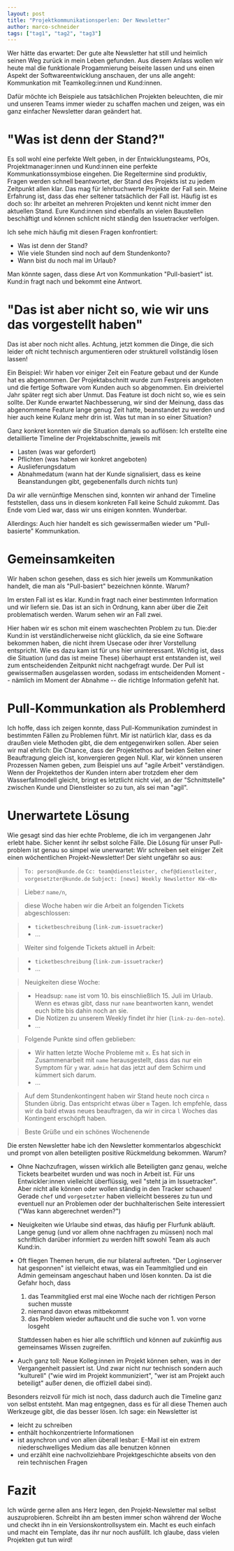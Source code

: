 ```yaml
---
layout: post
title: "Projektkommunikationsperlen: Der Newsletter"
author: marco-schneider
tags: ["tag1", "tag2", "tag3"]
---
```


Wer hätte das erwartet: Der gute alte Newsletter hat still und heimlich seinen
Weg zurück in mein Leben gefunden.  Aus diesem Anlass wollen wir heute mal die
funktionale Progammierung beiseite lassen und uns einen Aspekt der
Softwareentwicklung anschauen, der uns alle angeht: Kommunkation mit
Teamkolleg:innen und Kund:innen.

<!-- more start -->

Dafür möchte ich Beispiele aus tatsächlichen Projekten beleuchten, die mir und
unseren Teams immer wieder zu schaffen machen und zeigen, was ein ganz einfacher
Newsletter daran geändert hat.

# "Was ist denn der Stand?"

Es soll wohl eine perfekte Welt geben, in der Entwicklungsteams, POs,
Projektmanager:innen und Kund:innen eine perfekte Kommunkationssymbiose
eingehen.  Die Regeltermine sind produktiv, Fragen werden schnell beantwortet,
der Stand des Projekts ist zu jedem Zeitpunkt allen klar.  Das mag für
lehrbuchwerte Projekte der Fall sein.  Meine Erfahrung ist, dass das eher
seltener tatsächlich der Fall ist.  Häufig ist es doch so: Ihr arbeitet an
mehreren Projekten und kennt nicht immer den aktuellen Stand.  Eure Kund:innen
sind ebenfalls an vielen Baustellen beschäftigt und können schlicht nicht
ständig den Issuetracker verfolgen.

Ich sehe mich häufig mit diesen Fragen konfrontiert:

- Was ist denn der Stand?
- Wie viele Stunden sind noch auf dem Stundenkonto?
- Wann bist du noch mal im Urlaub?

Man könnte sagen, dass diese Art von Kommunkation "Pull-basiert" ist.  Kund:in
fragt nach und bekommt eine Antwort.

# "Das ist aber nicht so, wie wir uns das vorgestellt haben"

Das ist aber noch nicht alles.  Achtung, jetzt kommen die Dinge, die sich leider
oft nicht technisch argumentieren oder strukturell vollständig lösen lassen!

Ein Beispiel: Wir haben vor einiger Zeit ein Feature gebaut und der Kunde hat es
abgenommen.  Der Projektabschnitt wurde zum Festpreis angeboten und die fertige
Software vom Kunden auch so abgenommen.  Ein dreiviertel Jahr später regt sich
aber Unmut.  Das Feature ist doch nicht so, wie es sein sollte.  Der Kunde
erwartet Nachbesserung, wir sind der Meinung, dass das abgenommene Feature lange
genug Zeit hatte, beanstandet zu werden und hier auch keine Kulanz mehr drin
ist.  Was tut man in so einer Situation?

Ganz konkret konnten wir die Situation damals so auflösen: Ich erstellte eine
detaillierte Timeline der Projektabschnitte, jeweils mit

- Lasten (was war gefordert)
- Pflichten (was haben wir konkret angeboten)
- Auslieferungsdatum
- Abnahmedatum (wann hat der Kunde signalisiert, dass es keine Beanstandungen
  gibt, gegebenenfalls durch nichts tun)

Da wir alle vernünftige Menschen sind, konnten wir anhand der Timeline
feststellen, dass uns in diesem konkreten Fall keine Schuld zukommt.  Das Ende
vom Lied war, dass wir uns einigen konnten.  Wunderbar.

Allerdings: Auch hier handelt es sich gewissermaßen wieder um "Pull-basierte"
Kommunkation.

# Gemeinsamkeiten

Wir haben schon gesehen, dass es sich hier jeweils um Kommunikation handelt, die
man als "Pull-basiert" bezeichnen könnte.  Warum?

Im ersten Fall ist es klar.  Kund:in fragt nach einer bestimmten Information und
wir liefern sie.  Das ist an sich in Ordnung, kann aber über die Zeit
problematisch werden.  Warum sehen wir an Fall zwei.

Hier haben wir es schon mit einem waschechten Problem zu tun.  Die:der Kund:in
ist verständlicherweise nicht glücklich, da sie eine Software bekommen haben,
die nicht ihrem Usecase oder ihrer Vorstellung entspricht.  Wie es dazu kam ist
für uns hier uninteressant.  Wichtig ist, dass die Situation (und das ist meine
These) überhaupt erst entstanden ist, weil zum entscheidenden Zeitpunkt nicht
nachgefragt wurde.  Der Pull ist gewissermaßen ausgelassen worden, sodass im
entscheidenden Moment -- nämlich im Moment der Abnahme -- die richtige
Information gefehlt hat.

# Pull-Kommunkation als Problemherd

Ich hoffe, dass ich zeigen konnte, dass Pull-Kommunikation zumindest in
bestimmten Fällen zu Problemen führt.  Mir ist natürlich klar, dass es da
draußen viele Methoden gibt, die dem entgegenwirken sollen.  Aber seien wir mal
ehrlich: Die Chance, dass der Projektethos auf beiden Seiten einer Beauftragung
gleich ist, konvergieren gegen Null.  Klar, wir können unseren Prozessen Namen
geben, zum Beispiel uns auf "agile Arbeit" verständigen.  Wenn der Projektethos
der Kunden intern aber trotzdem eher dem Wasserfallmodell gleicht, bringt es
letztlicht nicht viel, an der "Schnittstelle" zwischen Kunde und Dienstleister
so zu tun, als sei man "agil".

# Unerwartete Lösung

Wie gesagt sind das hier echte Probleme, die ich im vergangenen Jahr erlebt
habe.  Sicher kennt ihr selbst solche Fälle.  Die Lösung für unser Pull-problem
ist genau so simpel wie unerwartet: Wir schreiben seit einiger Zeit einen
wöchentlichen Projekt-Newsletter!  Der sieht ungefähr so aus:

> `To: person@kunde.de`
> `Cc: team@dienstleister, chef@dienstleiter, vorgesetzter@kunde.de`
> `Subject: [news] Weekly Newsletter KW-<N>`

> Liebe:r `name/n`,

> diese Woche haben wir die Arbeit an folgenden Tickets abgeschlossen:

> - `ticketbeschreibung` (`link-zum-issuetracker`)
> - ...

> Weiter sind folgende Tickets aktuell in Arbeit:

> - `ticketbeschreibung` (`link-zum-issuetracker`)
> - ...

> Neuigkeiten diese Woche:

> - Headsup: `name` ist vom 10. bis einschließlich 15. Juli im Urlaub.  Wenn es
>   etwas gibt, dass nur `name` beantworten kann, wendet euch bitte bis dahin
>   noch an sie.
> - Die Notizen zu unserem Weekly findet ihr hier (`link-zu-den-note`).
> - ...
  
> Folgende Punkte sind offen geblieben:

> - Wir hatten letzte Woche Probleme mit `x`.  Es hat sich in Zusammenarbeit mit
>   `name` herausgestellt, dass das nur ein Symptom für `y` war.  `admin` hat
>   das jetzt auf dem Schirm und kümmert sich darum.
> - ...

> Auf dem Stundenkontingent haben wir Stand heute noch circa `n` Stunden übrig.
> Das entspricht etwas über `m` Tagen.  Ich empfehle, dass wir da bald etwas
> neues beauftragen, da wir in circa `l` Woches das Kontingent erschöpft haben.

> Beste Grüße und ein schönes Wochenende

Die ersten Newsletter habe ich den Newsletter kommentarlos abgeschickt und
prompt von allen beteiligten positive Rückmeldung bekommen.  Warum?

- Ohne Nachzufragen, wissen wirklich alle Beteiligten ganz genau, welche Tickets
  bearbeitet wurden und was noch in Arbeit ist.  Für uns Entwickler:innen
  vielleicht überflüssig, weil "steht ja im Issuetracker".  Aber nicht alle
  können oder wollen ständig in den Tracker schauen!  Gerade `chef` und
  `vorgesetzter` haben vielleicht besseres zu tun und eventuell nur an Problemen
  oder der buchhalterischen Seite interessiert ("Was kann abgerechnet werden?")
- Neuigkeiten wie Urlaube sind etwas, das häufig per Flurfunk abläuft.  Lange
  genug (und vor allem ohne nachfragen zu müssen) noch mal schriftlich darüber
  informiert zu werden hilft sowohl Team als auch Kund:in.
- Oft fliegen Themen herum, die nur bilateral auftreten.  "Der Loginserver hat
  gesponnen" ist vielleicht etwas, was ein Teammitglied und ein Admin gemeinsam
  angeschaut haben und lösen konnten.  Da ist die Gefahr hoch, dass
  
  1. das Teammitglied erst mal eine Woche nach der richtigen Person suchen
     musste
  1. niemand davon etwas mitbekommt
  2. das Problem wieder auftaucht und die suche von 1. von vorne losgeht

  Stattdessen haben es hier alle schriftlich und können auf zukünftig aus
  gemeinsames Wissen zugreifen.
- Auch ganz toll: Neue Kolleg:innen im Projekt können sehen, was in der
  Vergangenheit passiert ist.  Und zwar nicht nur technisch sondern auch
  "kulturell" ("wie wird im Projekt kommuniziert", "wer ist am Projekt auch
  beteiligt" außer denen, die offiziell dabei sind).

Besonders reizvoll für mich ist noch, dass dadurch auch die Timeline ganz von
selbst entsteht.  Man mag entgegnen, dass es für all diese Themen auch Werkzeuge
gibt, die das besser lösen.  Ich sage: ein Newsletter ist 

- leicht zu schreiben
- enthält hochkonzentrierte Informationen
- ist asynchron und von allen überall lesbar: E-Mail ist ein extrem
  niederschwelliges Medium das alle benutzen können
- und erzählt eine nachvollziehbare Projektgeschichte abseits von den rein
  technischen Fragen

# Fazit

Ich würde gerne allen ans Herz legen, den Projekt-Newsletter mal selbst
auszuprobieren.  Schreibt ihn am besten immer schon während der Woche und checkt
ihn in ein Versionskontrollsystem ein.  Macht es euch einfach und macht ein
Template, das ihr nur noch ausfüllt.  Ich glaube, dass vielen Projekten gut tun
wird!
